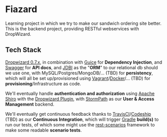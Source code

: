 Fiazard
=======

Learning project in which we try to make our sandwich ordering site better. This is the backend project, providing RESTful webservices with DropWizard.

## Tech Stack
[Dropwizard 0.7.x](http://dropwizard.io/), in combination with 
[Guice](https://github.com/HubSpot/dropwizard-guice) for **Dependency Injection**, and
[Swagger](http://swagger.io/) for **API docs**, and
[JDBI](http://jdbi.org/) as the "**ORM**" to our relational db should we use one, with 
MySQL/Postgres/MongoDB/... (TBD) for **persistency**, 
which will all be set up/provisioned using
[Vagrant](https://www.vagrantup.com/)/[Docker](https://www.docker.com/)/... (TBD) for **provisioning**/Infrastructure as code.


We'll eventually handle **authentication and authorization** using
[Apache Shiro](http://shiro.apache.org/) with the [Dropwizard Plugin](https://github.com/silb/dropwizard-shiro), with
[StormPath](https://stormpath.com/) as our **User & Access Management** backend.


We'll eventually get continuous feedback thanks to
[TravisCI](https://travis-ci.org/)/[Codeship](http://codeship.io/) (TBD) as our **Continuous Integration**, which will trigger
[Gradle](http://www.gradle.org/) **build(s)** to run our tests, of which some might use
the [rest-scenarios](https://github.com/cegeka/rest-scenarios) framework to make some readable **scenario tests**.
